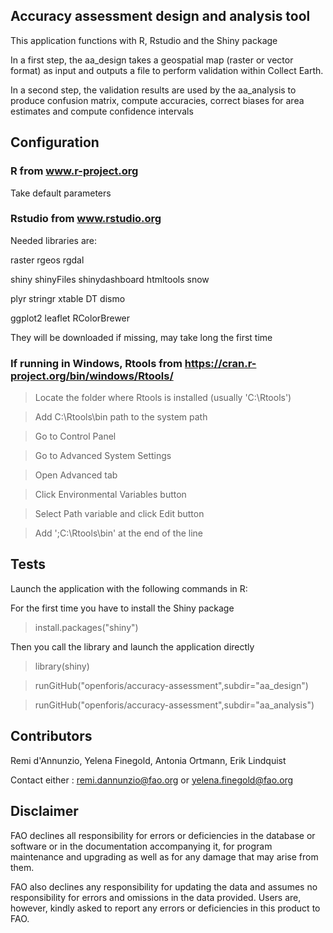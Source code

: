 ## Accuracy assessment design and analysis tool

This application functions with R, Rstudio and the Shiny package

In a first step, the aa_design takes a geospatial map (raster or vector format) as input and outputs a file to perform validation within Collect Earth.

In a second step, the validation results are used by the aa_analysis to produce confusion matrix, compute accuracies, correct biases for area estimates and compute confidence intervals


## Configuration
### R from www.r-project.org
Take default parameters

### Rstudio from www.rstudio.org
Needed libraries are:
 
raster
rgeos
rgdal

shiny
shinyFiles
shinydashboard
htmltools
snow

plyr
stringr
xtable
DT
dismo

ggplot2
leaflet
RColorBrewer

They will be downloaded if missing, may take long the first time

### If running in Windows, Rtools from https://cran.r-project.org/bin/windows/Rtools/

> Locate the folder where Rtools is installed (usually 'C:\Rtools')

> Add C:\Rtools\bin path to the system path

> Go to Control Panel

> Go to Advanced System Settings

> Open Advanced tab

> Click Environmental Variables button

> Select Path variable and click Edit button

> Add ';C:\Rtools\bin' at the end of the line 



## Tests

Launch the application with the following commands in R:

For the first time you have to install the Shiny package

> install.packages("shiny")

Then you call the library and launch the application directly

> library(shiny)

> runGitHub("openforis/accuracy-assessment",subdir="aa_design")

> runGitHub("openforis/accuracy-assessment",subdir="aa_analysis")


## Contributors

Remi d'Annunzio, Yelena Finegold, Antonia Ortmann, Erik Lindquist

Contact either : remi.dannunzio@fao.org or yelena.finegold@fao.org


## Disclaimer

FAO declines all responsibility for errors or deficiencies in the database or software or in the documentation accompanying it, for program maintenance and upgrading as well as for any damage that may arise from them. 

FAO also declines any responsibility for updating the data and assumes no responsibility for errors and omissions in the data provided. Users are, however, kindly asked to report any errors or deficiencies in this product to FAO.
